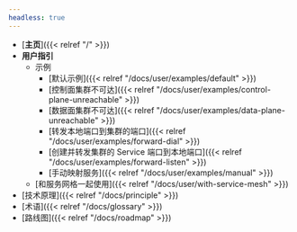 ```yaml
---
headless: true
---
```


- [**主页**]({{< relref "/" >}})
- **用户指引**
  - 示例
    - [默认示例]({{< relref "/docs/user/examples/default" >}})
    - [控制面集群不可达]({{< relref "/docs/user/examples/control-plane-unreachable" >}})
    - [数据面集群不可达]({{< relref "/docs/user/examples/data-plane-unreachable" >}})
    - [转发本地端口到集群的端口]({{< relref "/docs/user/examples/forward-dial" >}})
    - [创建并转发集群的 Service 端口到本地端口]({{< relref "/docs/user/examples/forward-listen" >}})
    - [手动映射服务]({{< relref "/docs/user/examples/manual" >}})
  - [和服务网格一起使用]({{< relref "/docs/user/with-service-mesh" >}})
- [技术原理]({{< relref "/docs/principle" >}})
- [术语]({{< relref "/docs/glossary" >}})
- [路线图]({{< relref "/docs/roadmap" >}})
